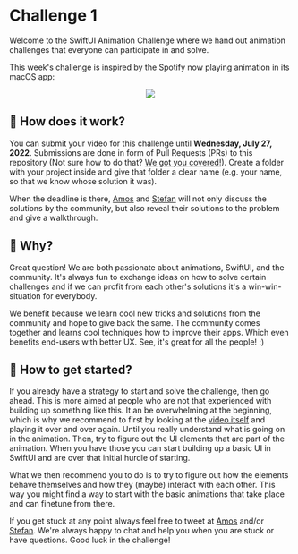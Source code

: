 # Challenge 1

Welcome to the SwiftUI Animation Challenge where we hand out animation challenges that everyone can participate in and solve.

This week's challenge is inspired by the Spotify now playing animation in its macOS app:

<p align="center">
 <img src="https://github.com/SwiftUI-Animation-Challenges/Challenge-1/blob/main/ImagePreviews/1stChallenge.png"/>
</p>

## 🤔 How does it work?

You can submit your video for this challenge until **Wednesday, July 27, 2022**. Submissions are done in form of Pull Requests (PRs) to this repository (Not sure how to do that? [We got you covered!](https://opensource.com/article/19/7/create-pull-request-github)). Create a folder with your project inside and give that folder a clear name (e.g. your name, so that we know whose solution it was).

When the deadline is there, [Amos](https://twitter.com/amos_gyamfi) and [Stefan](https://twitter.com/stefanjblos) will not only discuss the solutions by the community, but also reveal their solutions to the problem and give a walkthrough.

## 🤨 Why?

Great question! We are both passionate about animations, SwiftUI, and the community. It's always fun to exchange ideas on how to solve certain challenges and if we can profit from each other's solutions it's a win-win-situation for everybody.

We benefit because we learn cool new tricks and solutions from the community and hope to give back the same. The community comes together and learns cool techniques how to improve their apps. Which even benefits end-users with better UX. See, it's great for all the people! :)

## 🤠 How to get started?

If you already have a strategy to start and solve the challenge, then go ahead. This is more aimed at people who are not that experienced with building up something like this. It an be overwhelming at the beginning, which is why we recommend to first by looking at the [video itself](./now-playing.mp4) and playing it over and over again. Until you really understand what is going on in the animation. Then, try to figure out the UI elements that are part of the animation. When you have those you can start building up a basic UI in SwiftUI and are over that initial hurdle of starting.

What we then recommend you to do is to try to figure out how the elements behave themselves and how they (maybe) interact with each other. This way you might find a way to start with the basic animations that take place and can finetune from there.

If you get stuck at any point always feel free to tweet at [Amos](https://twitter.com/amos_gyamfi) and/or [Stefan](https://twitter.com/stefanjblos). We're always happy to chat and help you when you are stuck or have questions. Good luck in the challenge!
